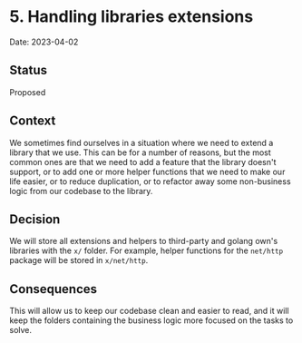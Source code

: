 # 5. Handling libraries extensions

Date: 2023-04-02

## Status

Proposed

## Context

We sometimes find ourselves in a situation where we need to extend a library that we use. This can be for a number of reasons, but the most common ones are that we need to add a feature that the library doesn't support, or to add one or more helper functions that we need to make our life easier, or to reduce duplication, or to refactor away some non-business logic from our codebase to the library.

## Decision

We will store all extensions and helpers to third-party and golang own's libraries with the `x/` folder. For example, helper functions for the `net/http` package will be stored in `x/net/http`.

## Consequences

This will allow us to keep our codebase clean and easier to read, and it will keep the folders containing the business logic more focused on the tasks to solve.
